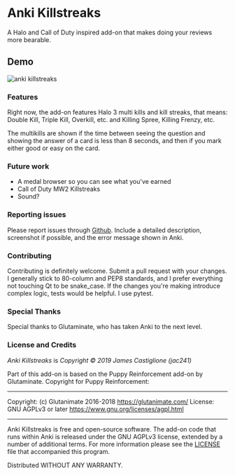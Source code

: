 # Anki Killstreaks

A Halo and Call of Duty inspired add-on that makes doing your reviews more bearable.

## Demo
![anki killstreaks](https://user-images.githubusercontent.com/3792672/71456492-a31e2d00-2767-11ea-8d2a-05c8f5af0d6e.gif)

### Features
Right now, the add-on features Halo 3 multi kills and kill streaks, that means: Double Kill, Triple Kill, Overkill, etc. and Killing Spree, Killing Frenzy, etc.

The multikills are shown if the time between seeing the question and showing the answer of a card is less than 8 seconds, and then if you mark either good or easy on the card.

### Future work

- A medal browser so you can see what you've earned
- Call of Duty MW2 Killstreaks
- Sound?

### Reporting issues
Please report issues through [Github](https://github.com/jac241/anki_killstreaks/issues). Include a detailed description, screenshot if possible, and the error message shown in Anki.

### Contributing

Contributing is definitely welcome. Submit a pull request with your changes. I generally stick to 80-column and PEP8 standards, and I prefer everything not touching Qt to be snake_case. If the changes you're making introduce complex logic, tests would be helpful. I use pytest.

### Special Thanks
Special thanks to Glutaminate, who has taken Anki to the next level.

### License and Credits

*Anki Killstreaks* is *Copyright © 2019 James Castiglione (jac241)*

Part of this add-on is based on the Puppy Reinforcement add-on by Glutaminate. Copyright for Puppy Reinforcement:

-----
Copyright: (c) Glutanimate 2016-2018 <https://glutanimate.com/>
License: GNU AGPLv3 or later <https://www.gnu.org/licenses/agpl.html>

-----

Anki Killstreaks is free and open-source software. The add-on code that runs within Anki is released under the GNU AGPLv3 license, extended by a number of additional terms. For more information please see the [LICENSE](https://github.com/jac241/anki_killstreaks/blob/master/LICENSE) file that accompanied this program.

Distributed WITHOUT ANY WARRANTY.
